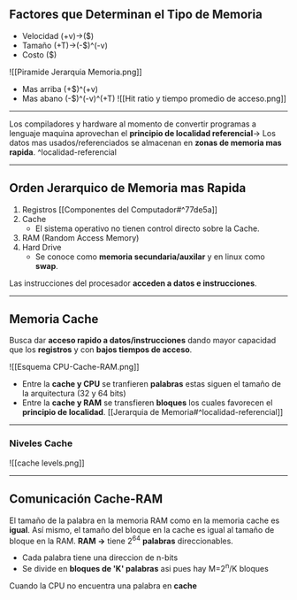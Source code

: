 ## Factores que Determinan el Tipo de Memoria
- Velocidad (+v)->($)
- Tamaño (+T)->(-$)^(-v)
- Costo ($)

![[Piramide Jerarquia Memoria.png]]
- Mas arriba (+$)^(+v)
- Mas abano (-$)^(-v)^(+T)
![[Hit ratio y tiempo promedio de acceso.png]]

***
Los compiladores y hardware al momento de convertir programas a lenguaje maquina aprovechan el **principio de localidad referencial**-> Los datos mas usados/referenciados se almacenan en **zonas de memoria mas rapida**. ^localidad-referencial

***
## Orden Jerarquico de Memoria mas Rapida
1. Registros [[Componentes del Computador#^77de5a]]
2. Cache
	- El sistema operativo no tienen control directo sobre la Cache.
1. RAM (Random Access Memory)
2. Hard Drive
	- Se conoce como **memoria secundaria/auxilar** y en linux como **swap**.

Las instrucciones del procesador **acceden a datos e instrucciones**.
***
## Memoria Cache
Busca dar **acceso rapido a datos/instrucciones** dando mayor capacidad que los **registros** y con **bajos tiempos de acceso**. 

![[Esquema CPU-Cache-RAM.png]]
- Entre la **cache y CPU** se tranfieren **palabras** estas siguen el tamaño de la arquitectura (32 y 64 bits)
- Entre la **cache y RAM** se transfieren **bloques** los cuales favorecen el **principio de localidad**. [[Jerarquia de Memoria#^localidad-referencial]]
***
### Niveles Cache
![[cache levels.png]]
***
## Comunicación Cache-RAM
El tamaño de la palabra en la memoria RAM como en la memoria cache es **igual**. Así mismo, el tamaño del bloque en la cache es igual al tamaño de bloque en la RAM. 
**RAM ->** tiene 2<sup>64</sup> **palabras** direccionables.
- Cada palabra tiene una direccion de n-bits
- Se divide en **bloques de 'K' palabras** asi pues hay M=2<sup>n</sup>/K bloques

Cuando la CPU no encuentra una palabra en **cache** 